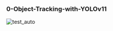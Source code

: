 ﻿### 0-Object-Tracking-with-YOLOv11


![test_auto](https://github.com/user-attachments/assets/006e0335-ed95-43c3-ab28-00137b141546)

